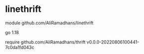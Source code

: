 # linethrift

module github.com/AliRamadhans/linethrift

go 1.18

require github.com/AliRamadhans/thrift v0.0.0-20220806100441-7c0da1fd043c

